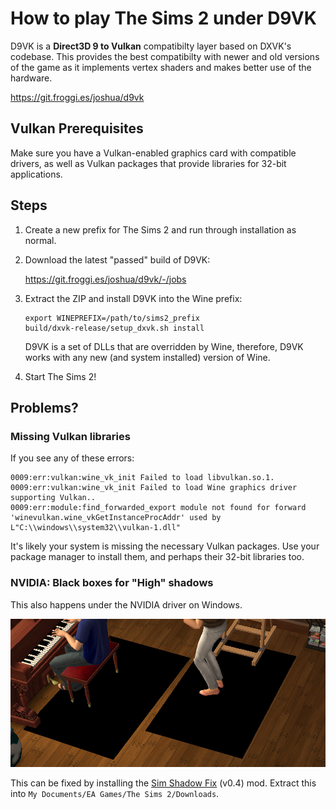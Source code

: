 # How to play The Sims 2 under D9VK

D9VK is a **Direct3D 9 to Vulkan** compatibilty layer based on DXVK's codebase.
This provides the best compatibilty with newer and old versions of the game as
it implements vertex shaders and makes better use of the hardware.

https://git.froggi.es/joshua/d9vk


## Vulkan Prerequisites

Make sure you have a Vulkan-enabled graphics card with compatible drivers,
as well as Vulkan packages that provide libraries for 32-bit applications.


## Steps

1. Create a new prefix for The Sims 2 and run through installation as normal.

1. Download the latest "passed" build of D9VK:

    https://git.froggi.es/joshua/d9vk/-/jobs

1. Extract the ZIP and install D9VK into the Wine prefix:

       export WINEPREFIX=/path/to/sims2_prefix
       build/dxvk-release/setup_dxvk.sh install

    D9VK is a set of DLLs that are overridden by Wine, therefore, D9VK works with
    any new (and system installed) version of Wine.

1. Start The Sims 2!


## Problems?

### Missing Vulkan libraries

If you see any of these errors:

```
0009:err:vulkan:wine_vk_init Failed to load libvulkan.so.1.
0009:err:vulkan:wine_vk_init Failed to load Wine graphics driver supporting Vulkan..
0009:err:module:find_forwarded_export module not found for forward 'winevulkan.wine_vkGetInstanceProcAddr' used by L"C:\\windows\\system32\\vulkan-1.dll"
```

It's likely your system is missing the necessary Vulkan packages.
Use your package manager to install them, and perhaps their 32-bit libraries too.



### NVIDIA: Black boxes for "High" shadows

This also happens under the NVIDIA driver on Windows.

![Black Shadow Bug](.github/black-shadow-bug.jpg)

This can be fixed by installing the [Sim Shadow Fix](http://modthesims.info/d/569585/sim-shadow-fix-updated-2-jan-16.html) (v0.4) mod.
Extract this into `My Documents/EA Games/The Sims 2/Downloads`.
